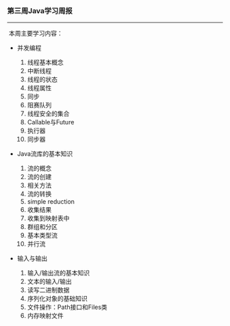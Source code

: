 ### 第三周Java学习周报

---

​		本周主要学习内容：

  + 并发编程
    1. 线程基本概念
    2. 中断线程
    3. 线程的状态
    4. 线程属性
    5. 同步
    6. 阻赛队列
    7. 线程安全的集合
    8. Callable与Future
    9. 执行器
    10. 同步器  
    
+ Java流库的基本知识
    1. 流的概念
    2. 流的创建
    3. 相关方法 
    4. 流的转换
    5. simple reduction
    6. 收集结果
    7. 收集到映射表中
    8. 群组和分区
    9. 基本类型流
    10. 并行流

+ 输入与输出
    1. 输入/输出流的基本知识
    2. 文本的输入/输出
    3. 读写二进制数据
    4. 序列化对象的基础知识
    5. 文件操作：Path接口和Files类
    6. 内存映射文件